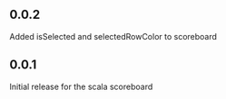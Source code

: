 ## 0.0.2

Added isSelected and selectedRowColor to scoreboard

## 0.0.1

Initial release for the scala scoreboard
